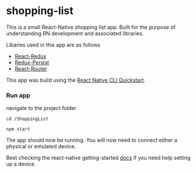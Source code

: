 # shopping-list
This is a small React-Native shopping list app. Built for the purpose of understanding RN development and associated libraries.


Libaries used in this app are as follows
* [React-Redux](https://github.com/reduxjs/react-redux)
* [Redux-Persist](https://github.com/rt2zz/redux-persist)
* [React-Router](https://github.com/ReactTraining/react-router/tree/master/packages/react-router-native)

This app was build using the [React Native CLI Quickstart](https://facebook.github.io/react-native/docs/getting-started.html).



### Run app

navigate to the project folder

```cd /ShoppingList```

```npm start```

The app should now be running. 
You will now need to connect either a physical or emulated device. 

Best checking the react-native getting-started [docs](https://facebook.github.io/react-native/docs/getting-started.html) if you need help setting up a device.

